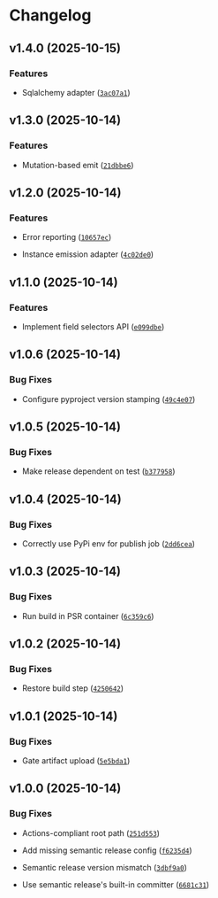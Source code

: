 # Changelog

<!-- version list -->

## v1.4.0 (2025-10-15)

### Features

- Sqlalchemy adapter
  ([`3ac07a1`](https://github.com/Promptly-Technologies-LLC/etielle/commit/3ac07a135d487d842552788d032dcbf0cf86757e))


## v1.3.0 (2025-10-14)

### Features

- Mutation-based emit
  ([`21dbbe6`](https://github.com/Promptly-Technologies-LLC/etielle/commit/21dbbe60c4feae493eec00c675dc0f698069d969))


## v1.2.0 (2025-10-14)

### Features

- Error reporting
  ([`10657ec`](https://github.com/Promptly-Technologies-LLC/etielle/commit/10657ec161b6f09c8b95e5f4ae952d8f2bd70f39))

- Instance emission adapter
  ([`4c02de0`](https://github.com/Promptly-Technologies-LLC/etielle/commit/4c02de0a87fae2309f8c4e3e0662452c31f338ca))


## v1.1.0 (2025-10-14)

### Features

- Implement field selectors API
  ([`e099dbe`](https://github.com/Promptly-Technologies-LLC/etielle/commit/e099dbe9dda503fc745370dcfe9850918641ac35))


## v1.0.6 (2025-10-14)

### Bug Fixes

- Configure pyproject version stamping
  ([`49c4e07`](https://github.com/Promptly-Technologies-LLC/etielle/commit/49c4e07af4cf72c446c3847399abe776e515ab85))


## v1.0.5 (2025-10-14)

### Bug Fixes

- Make release dependent on test
  ([`b377958`](https://github.com/Promptly-Technologies-LLC/etielle/commit/b37795886a41674c677bc13e2df676fe42effc6f))


## v1.0.4 (2025-10-14)

### Bug Fixes

- Correctly use PyPi env for publish job
  ([`2dd6cea`](https://github.com/Promptly-Technologies-LLC/etielle/commit/2dd6cea8ff3fd99a5ac64d627721bcdac394750a))


## v1.0.3 (2025-10-14)

### Bug Fixes

- Run build in PSR container
  ([`6c359c6`](https://github.com/Promptly-Technologies-LLC/etielle/commit/6c359c6bc281118068fe1b41a6f5e8db4d8cad87))


## v1.0.2 (2025-10-14)

### Bug Fixes

- Restore build step
  ([`4250642`](https://github.com/Promptly-Technologies-LLC/etielle/commit/42506424365d86a321acc044e0363840da0dc6f3))


## v1.0.1 (2025-10-14)

### Bug Fixes

- Gate artifact upload
  ([`5e5bda1`](https://github.com/Promptly-Technologies-LLC/etielle/commit/5e5bda1ee36397b3913ab3a1cbc58b28e5d3f458))


## v1.0.0 (2025-10-14)

### Bug Fixes

- Actions-compliant root path
  ([`251d553`](https://github.com/Promptly-Technologies-LLC/etielle/commit/251d5530f61aaef988f0ed23bcf312e85f3a822c))

- Add missing semantic release config
  ([`f6235d4`](https://github.com/Promptly-Technologies-LLC/etielle/commit/f6235d449d76a8ae9d6788d494f08d44a612fd10))

- Semantic release version mismatch
  ([`3dbf9a0`](https://github.com/Promptly-Technologies-LLC/etielle/commit/3dbf9a0559a47e59efbf23d9ed4a935422283647))

- Use semantic release's built-in committer
  ([`6681c31`](https://github.com/Promptly-Technologies-LLC/etielle/commit/6681c31c30c29f835998ec1a77d39d752e64c52a))
